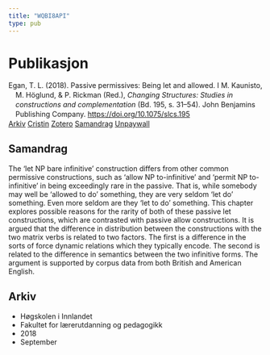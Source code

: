 ```yaml
---
title: "WQBI8API"
type: pub
---
```

<h1>Publikasjon</h1>
<article id="csl-bib-container-WQBI8API" class="csl-bib-container">
  <div class="csl-bib-body" style="line-height: 1.35; padding-left: 1em; text-indent:-1em;">
  <div class="csl-entry">Egan, T. L. (2018). Passive permissives: Being let and allowed. I M. Kaunisto, M. H&#xF6;glund, &amp; P. Rickman (Red.), <i>Changing Structures: Studies in constructions and complementation</i> (Bd. 195, s. 31&#x2013;54). John Benjamins Publishing Company. <a href="https://doi.org/10.1075/slcs.195">https://doi.org/10.1075/slcs.195</a></div>
</div>
  <div class="csl-bib-buttons">
    <a href="#taxonomy-article-WQBI8API" class="csl-bib-button">Arkiv</a>
    <a href="https://app.cristin.no/results/show.jsf?id=1608432" alt="Cristin URL" class="csl-bib-button">Cristin</a>
    <a href="http://zotero.org/groups/5402882/items/WQBI8API" alt="Zotero URL" class="csl-bib-button">Zotero</a>
    <a href="#abstract-article-WQBI8API" class="csl-bib-button">Samandrag</a>
    <a href="https://doi.org/10.1075/slcs.195.03ega" class="csl-bib-button">Unpaywall</a>
  </div>
  <div id="csl-bib-meta-container-WQBI8API"></div>
</article>
<div id="csl-bib-meta-WQBI8API" class="csl-bib-meta">
  <article id="abstract-article-WQBI8API" class="abstract-article">
    <h1>Samandrag</h1>
    The ‘let NP bare infinitive’ construction differs from other common permissive constructions, such as ‘allow NP to-infinitive’ and ‘permit NP to-infinitive’ in being exceedingly rare in the passive. That is, while somebody may well be ‘allowed to do’ something, they are very seldom ‘let do’ something. Even more seldom are they ‘let to do’ something. This chapter explores possible reasons for the rarity of both of these passive let constructions, which are contrasted with passive allow constructions. It is argued that the difference in distribution between the constructions with the two matrix verbs is related to two factors. The first is a difference in the sorts of force dynamic relations which they typically encode. The second is related to the difference in semantics between the two infinitive forms. The argument is supported by corpus data from both British and American English.
  </article>
  <article id="taxonomy-article-WQBI8API" class="taxonomy-article">
    <h1>Arkiv</h1>
    <ul>
      <li>Høgskolen i Innlandet</li>
      <li>Fakultet for lærerutdanning og pedagogikk</li>
      <li>2018</li>
      <li>September</li>
    </ul>
  </article>
</div>
